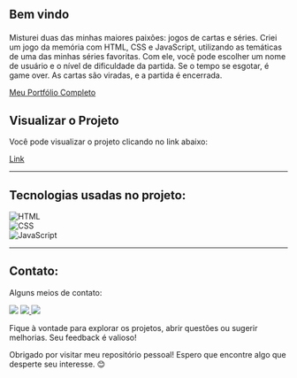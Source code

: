 ## Bem vindo<p>
Misturei duas das minhas maiores paixões: jogos de cartas e séries. Criei um jogo da memória com HTML, CSS e JavaScript, utilizando as temáticas de uma das minhas séries favoritas. Com ele, você pode escolher um nome de usuário e o nível de dificuldade da partida. Se o tempo se esgotar, é game over. As cartas são viradas, e a partida é encerrada.


<div alinhar="centro">

[Meu Portfólio Completo](https://matheusprojectss.netlify.app)

</div>


## Visualizar o Projeto
Você pode visualizar o projeto clicando no link abaixo:

[Link]( https://memoriacard.netlify.app )


---
<div id="tecnologias-utilizadas">

## Tecnologias usadas no projeto:
![HTML]( https://img.shields.io/badge/HTML5-E34F26?style=for-the-badge&logo=html5&logoColor=white)  
![CSS]( https://img.shields.io/badge/CSS-239120?&style=for-the-badge&logo=css3&logoColor=white)  
![JavaScript]( https://img.shields.io/badge/JavaScript-F7DF1E?style=for-the-badge&logo=javascript&logoColor=black)  
</div>
<div alinhar="direita">


</div>

---
<div id="contato">

<div id="contato">

## Contato:

Alguns meios de contato:
<div><a href=" https://wa.me/5562992060399 " target="_blank">
 <img src=" https://img.shields.io/badge/WhatsApp-25D366?style=for-the-badge&logo= whatsapp&logoColor=branco "target="_blank"></a>
<a href = "mailto:matheusalvesdamascenotwd@gmail.com"><img src=" https://img.shields.io/badge/Gmail-D14836?style=for-the-badge&logo=gmail&logoColor=white " target=" _em branco"></a><a href=" www.linkedin.com/in/matheusalvesdamasceno " target="_blank">
 <img src=" https://img.shields.io/badge/-LinkedIn-%230077B5?style=for-the- badge&logo=linkedin&logoColor=white " target="_blank"></a>   
</div>
</div>



Fique à vontade para explorar os projetos, abrir questões ou sugerir melhorias. Seu feedback é valioso!

Obrigado por visitar meu repositório pessoal! Espero que encontre algo que desperte seu interesse. 😊
